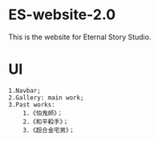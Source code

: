 # ES-website-2.0

This is the website for Eternal Story Studio.

# UI

    1.Navbar;
    2.Gallery: main work;
    3.Past works:
        1.《怕鬼師》；
        2.《和平殺手》；
        3.《超合金宅男》；
